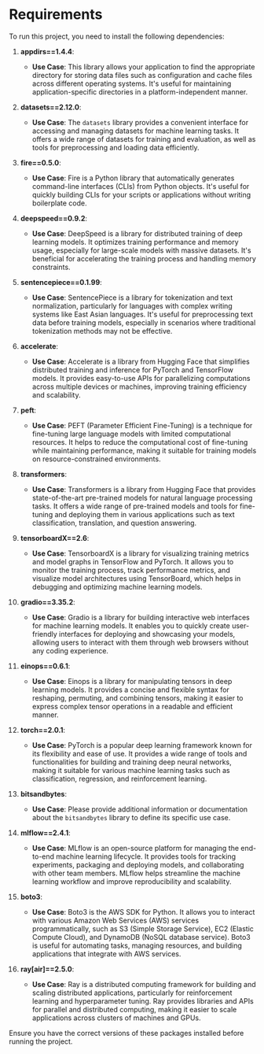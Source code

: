 # Requirements

To run this project, you need to install the following dependencies:

1. **appdirs==1.4.4**:
   - **Use Case**: This library allows your application to find the appropriate directory for storing data files such as configuration and cache files across different operating systems. It's useful for maintaining application-specific directories in a platform-independent manner.

2. **datasets==2.12.0**:
   - **Use Case**: The `datasets` library provides a convenient interface for accessing and managing datasets for machine learning tasks. It offers a wide range of datasets for training and evaluation, as well as tools for preprocessing and loading data efficiently.

3. **fire==0.5.0**:
   - **Use Case**: Fire is a Python library that automatically generates command-line interfaces (CLIs) from Python objects. It's useful for quickly building CLIs for your scripts or applications without writing boilerplate code.

4. **deepspeed==0.9.2**:
   - **Use Case**: DeepSpeed is a library for distributed training of deep learning models. It optimizes training performance and memory usage, especially for large-scale models with massive datasets. It's beneficial for accelerating the training process and handling memory constraints.

5. **sentencepiece==0.1.99**:
   - **Use Case**: SentencePiece is a library for tokenization and text normalization, particularly for languages with complex writing systems like East Asian languages. It's useful for preprocessing text data before training models, especially in scenarios where traditional tokenization methods may not be effective.

6. **accelerate**:
   - **Use Case**: Accelerate is a library from Hugging Face that simplifies distributed training and inference for PyTorch and TensorFlow models. It provides easy-to-use APIs for parallelizing computations across multiple devices or machines, improving training efficiency and scalability.

7. **peft**:
   - **Use Case**: PEFT (Parameter Efficient Fine-Tuning) is a technique for fine-tuning large language models with limited computational resources. It helps to reduce the computational cost of fine-tuning while maintaining performance, making it suitable for training models on resource-constrained environments.

8. **transformers**:
   - **Use Case**: Transformers is a library from Hugging Face that provides state-of-the-art pre-trained models for natural language processing tasks. It offers a wide range of pre-trained models and tools for fine-tuning and deploying them in various applications such as text classification, translation, and question answering.

9. **tensorboardX==2.6**:
   - **Use Case**: TensorboardX is a library for visualizing training metrics and model graphs in TensorFlow and PyTorch. It allows you to monitor the training process, track performance metrics, and visualize model architectures using TensorBoard, which helps in debugging and optimizing machine learning models.

10. **gradio==3.35.2**:
    - **Use Case**: Gradio is a library for building interactive web interfaces for machine learning models. It enables you to quickly create user-friendly interfaces for deploying and showcasing your models, allowing users to interact with them through web browsers without any coding experience.

11. **einops==0.6.1**:
    - **Use Case**: Einops is a library for manipulating tensors in deep learning models. It provides a concise and flexible syntax for reshaping, permuting, and combining tensors, making it easier to express complex tensor operations in a readable and efficient manner.

12. **torch==2.0.1**:
    - **Use Case**: PyTorch is a popular deep learning framework known for its flexibility and ease of use. It provides a wide range of tools and functionalities for building and training deep neural networks, making it suitable for various machine learning tasks such as classification, regression, and reinforcement learning.

13. **bitsandbytes**:
    - **Use Case**: Please provide additional information or documentation about the `bitsandbytes` library to define its specific use case.

14. **mlflow==2.4.1**:
    - **Use Case**: MLflow is an open-source platform for managing the end-to-end machine learning lifecycle. It provides tools for tracking experiments, packaging and deploying models, and collaborating with other team members. MLflow helps streamline the machine learning workflow and improve reproducibility and scalability.

15. **boto3**:
    - **Use Case**: Boto3 is the AWS SDK for Python. It allows you to interact with various Amazon Web Services (AWS) services programmatically, such as S3 (Simple Storage Service), EC2 (Elastic Compute Cloud), and DynamoDB (NoSQL database service). Boto3 is useful for automating tasks, managing resources, and building applications that integrate with AWS services.

16. **ray[air]==2.5.0**:
    - **Use Case**: Ray is a distributed computing framework for building and scaling distributed applications, particularly for reinforcement learning and hyperparameter tuning. Ray provides libraries and APIs for parallel and distributed computing, making it easier to scale applications across clusters of machines and GPUs.
  
Ensure you have the correct versions of these packages installed before running the project.
